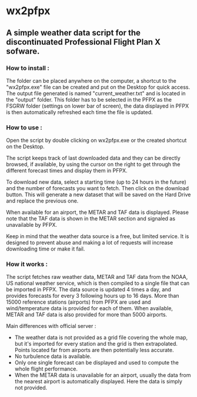 # wx2pfpx

## A simple weather data script for the discontinuated Professional Flight Plan X sofware.


### How to install :

The folder can be placed anywhere on the computer, a shortcut to the "wx2pfpx.exe" file can be created and put on the Desktop for quick access. The output file generated is named "current_weather.txt" and is located in the "output" folder. This folder has to be selected in the PFPX as the FSGRW folder (settings on lower bar of screen), the data displayed in PFPX is then automatically refreshed each time the file is updated.


### How to use :

Open the script by double clicking on wx2pfpx.exe or the created shortcut on the Desktop. 

The script keeps track of last downloaded data and they can be directly browsed, if available, by using the cursor on the right to get through the different forecast times and display them in PFPX.

To download new data, select a starting time (up to 24 hours in the future) and the number of forecasts you want to fetch. Then click on the download button. This will generate a new dataset that will be saved on the Hard Drive and replace the previous one.

When available for an airport, the METAR and TAF data is displayed. Please note that the TAF data is shown in the METAR section and signaled as unavailable by PFPX.

Keep in mind that the weather data source is a free, but limited service. It is designed to prevent abuse and making a lot of requests will increase downloading time or make it fail.


### How it works :

The script fetches raw weather data, METAR and TAF data from the NOAA, US national weather service, which is then compiled to a single file that can be imported in PFPX. The data source is updated 4 times a day, and provides forecasts for every 3 following hours up to 16 days. More than 15000 reference stations (airports) from PFPX are used and wind/temperature data is provided for each of them. When available, METAR and TAF data is also provided for more than 5000 airports.


Main differences with official server :

- The weather data is not provided as a grid file covering the whole map, but it's imported for every station and the grid is then extrapolated. Points located far from airports are then potentially less accurate.
- No turbulence data is available.
- Only one single forecast can be displayed and used to compute the whole flight performance.
- When the METAR data is unavailable for an airport, usually the data from the nearest airport is automatically displayed. Here the data is simply not provided.